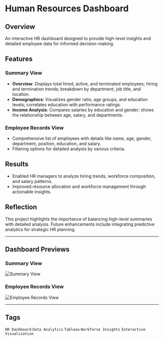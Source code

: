 # Human Resources Dashboard

## Overview
An interactive HR dashboard designed to provide high-level insights and detailed employee data for informed decision-making.

## Features
### Summary View
- **Overview**: Displays total hired, active, and terminated employees; hiring and termination trends; breakdown by department, job title, and location.
- **Demographics**: Visualizes gender ratio, age groups, and education levels; correlates education with performance ratings.
- **Income Analysis**: Compares salaries by education and gender; shows the relationship between age, salary, and departments.

### Employee Records View
- Comprehensive list of employees with details like name, age, gender, department, position, education, and salary.
- Filtering options for detailed analysis by various criteria.

## Results
- Enabled HR managers to analyze hiring trends, workforce composition, and salary patterns.
- Improved resource allocation and workforce management through actionable insights.

## Reflection
This project highlights the importance of balancing high-level summaries with detailed analysis. Future enhancements include integrating predictive analytics for strategic HR planning.

---

## Dashboard Previews

### Summary View
![Summary View](icons_images/screenshot_2025-01-03_061940.png)

### Employee Records View
![Employee Records View](path/to/employee-records-view-image.png)

---

## Tags
`HR Dashboard` `Data Analytics` `Tableau` `Workforce Insights` `Interactive Visualization`
